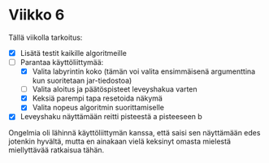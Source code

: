 # Viikko 6

Tällä viikolla tarkoitus:
- [x] Lisätä testit kaikille algoritmeille
- [ ] Parantaa käyttöliittymää:
  - [x] Valita labyrintin koko (tämän voi valita ensimmäisenä argumenttina kun suoritetaan jar-tiedostoa)
  - [ ] Valita aloitus ja päätöspisteet leveyshakua varten
  - [x] Keksiä parempi tapa resetoida näkymä
  - [x] Valita nopeus algoritmin suorittamiselle
- [x] Leveyshaku näyttämään reitti pisteestä a pisteeseen b
  
Ongelmia oli lähinnä käyttöliittymän kanssa, että saisi sen näyttämään edes jotenkin hyvältä, mutta en ainakaan vielä keksinyt omasta mielestä miellyttävää ratkaisua tähän.